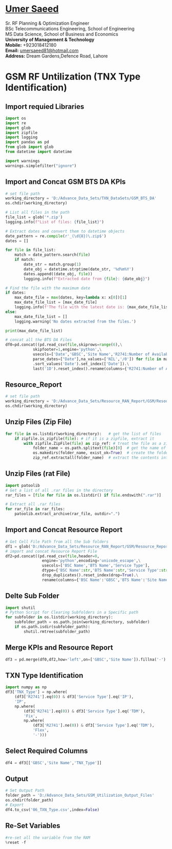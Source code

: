 #  [Umer Saeed](https://www.linkedin.com/in/engumersaeed/)
Sr. RF Planning & Optimization Engineer<br>
BSc Telecommunications Engineering, School of Engineering<br>
MS Data Science, School of Business and Economics<br>
**University of Management & Technology**<br>
**Mobile:**     +923018412180<br>
**Email:**  umersaeed81@hotmail.com<br>
**Address:** Dream Gardens,Defence Road, Lahore<br>

# GSM RF Untilization (TNX Type Identification)

## Import requied Libraries


```python
import os
import re
import glob
import zipfile
import logging
import pandas as pd
from glob import glob
from datetime import datetime

import warnings
warnings.simplefilter("ignore")
```

## Import and Concat GSM BTS DA KPIs


```python
# set file path
working_directory = 'D:/Advance_Data_Sets/TXN_DataSets/GSM_BTS_DA'
os.chdir(working_directory)

# List all files in the path
file_list = glob('*.zip')
logging.info(f"List of files: {file_list}")

# Extract dates and convert them to datetime objects
date_pattern = re.compile(r'_(\d{8})\.zip$')
dates = []

for file in file_list:
    match = date_pattern.search(file)
    if match:
        date_str = match.group(1)
        date_obj = datetime.strptime(date_str, '%d%m%Y')
        dates.append((date_obj, file))
        logging.info(f"Extracted date from {file}: {date_obj}")

# Find the file with the maximum date
if dates:
    max_date_file = max(dates, key=lambda x: x[0])[1]
    max_date_file_list = [max_date_file]
    logging.info(f'The file with the latest date is: {max_date_file_list}')
else:
    max_date_file_list = []
    logging.warning('No dates extracted from the files.')

print(max_date_file_list)

```


```python
# concat all the BTS DA Files
df0=pd.concat((pd.read_csv(file,skiprows=range(6),\
            skipfooter=1,engine='python',\
            usecols=['Date','GBSC','Site Name','R2741:Number of Available Flex Timeslots'],
            parse_dates=["Date"],na_values=['NIL','/0']) for file in max_date_file_list))\
            .sort_values('Date').set_index(['Date']).\
            last('1D').reset_index().rename(columns={'R2741:Number of Available Flex Timeslots':'R2741'})
```

## Resource_Report


```python
# set file path
working_directory = 'D:/Advance_Data_Sets/Resource_RAN_Report/GSM/Resource_Report'
os.chdir(working_directory)
```

## Unzip Files (Zip File)


```python
for file in os.listdir(working_directory):   # get the list of files
    if zipfile.is_zipfile(file): # if it is a zipfile, extract it
        with zipfile.ZipFile(file) as zip_ref: # treat the file as a zip
            folder_name = os.path.splitext(file)[0]  # get the name of the folder (remove '.zip' extension)
            os.makedirs(folder_name, exist_ok=True)  # create the folder if it doesn't exist
            zip_ref.extractall(folder_name)  # extract the contents into the folder
```

## Unzip Files (rat File)


```python
import patoolib
# Get a list of all .rar files in the directory
rar_files = [file for file in os.listdir() if file.endswith(".rar")]

# Extract all .rar files
for rar_file in rar_files:
    patoolib.extract_archive(rar_file, outdir=".")
```

## Import and Concat Resource Report


```python
# Get Cell File Path from all the Sub folders
df1 = glob('D:/Advance_Data_Sets/Resource_RAN_Report/GSM/Resource_Report/**/BTS Timeslot Resource Summary.csv', recursive=True) 
# import and concat Resource Report File
df2=pd.concat((pd.read_csv(file,header=0,
                engine='python',encoding='unicode_escape',\
                usecols=['BSC Name','BTS Name','Service Type'],
                dtype={'BSC Name':str,'BTS Name':str,'Service Type':str}) for file in df1)).\
                drop_duplicates().reset_index(drop=True).\
                rename(columns={'BSC Name':'GBSC','BTS Name':'Site Name'})
```

## Delte Sub Folder


```python
import shutil
# Python Script for Clearing Subfolders in a Specific path
for subfolder in os.listdir(working_directory):
    subfolder_path = os.path.join(working_directory, subfolder)
    if os.path.isdir(subfolder_path):
        shutil.rmtree(subfolder_path)
```

## Merge KPIs and Resource Report


```python
df3 = pd.merge(df0,df2,how='left',on=['GBSC','Site Name']).fillna('-')
```

## TXN Type Identification


```python
import numpy as np
df3['TNX_Type'] = np.where(
    (df3['R2741'].eq(0)) & df3['Service Type'].eq('IP'),
    'IP',
    np.where(
        (df3['R2741'].eq(0)) & df3['Service Type'].eq('TDM'),
        'Fix',
        np.where(
            (df3['R2741'].ne(0)) & df3['Service Type'].eq('TDM'),
            'Flex',
            '-')))
```

## Select Required Columns


```python
df4 = df3[['GBSC','Site Name','TNX_Type']]
```

## Output


```python
# Set Output Path
folder_path = 'D:/Advance_Data_Sets/GSM_Utilization_Output_Files'
os.chdir(folder_path)
# Export
df4.to_csv('06_TXN_Type.csv',index=False)
```

## Re-Set Variables


```python
#re-set all the variable from the RAM
%reset -f
```
